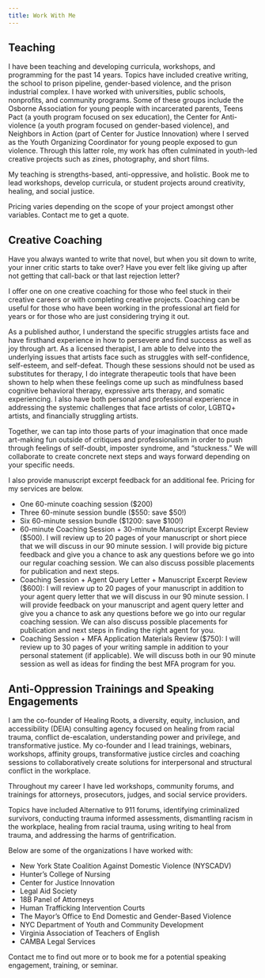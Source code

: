 ```yaml
---
title: Work With Me
---
```


## Teaching

I have been teaching and developing curricula, workshops, and programming for the past 14 years. Topics have included creative writing, the school to prison pipeline, gender-based violence, and the prison industrial complex. I have worked with universities, public schools, nonprofits, and community programs. Some of these groups include the Osborne Association for young people with incarcerated parents, Teens Pact (a youth program focused on sex education), the Center for Anti-violence (a youth program focused on gender-based violence), and Neighbors in Action (part of Center for Justice Innovation) where I served as the Youth Organizing Coordinator for young people exposed to gun violence. Through this latter role, my work has often culminated in youth-led creative projects such as zines, photography, and short films.

My teaching is strengths-based, anti-oppressive, and holistic. Book me to lead workshops, develop curricula, or student projects around creativity, healing, and social justice.

Pricing varies depending on the scope of your project amongst other variables. Contact me to get a quote.

## Creative Coaching

Have you always wanted to write that novel, but when you sit down to write, your inner critic starts to take over? Have you ever felt like giving up after not getting that call-back or that last rejection letter?

I offer one on one creative coaching for those who feel stuck in their creative careers or with completing creative projects. Coaching can be useful for those who have been working in the professional art field for years or for those who are just considering trying it out.

As a published author, I understand the specific struggles artists face and have firsthand experience in how to persevere and find success as well as joy through art. As a licensed therapist, I am able to delve into the underlying issues that artists face such as struggles with self-confidence, self-esteem, and self-defeat. Though these sessions should not be used as substitutes for therapy, I do integrate therapeutic tools that have been shown to help when these feelings come up such as mindfulness based cognitive behavioral therapy, expressive arts therapy, and somatic experiencing. I also have both personal and professional experience in addressing the systemic challenges that face artists of color, LGBTQ+ artists, and financially struggling artists.

Together, we can tap into those parts of your imagination that once made art-making fun outside of critiques and professionalism in order to push through feelings of self-doubt, imposter syndrome, and “stuckness.” We will collaborate to create concrete next steps and ways forward depending on your specific needs.

I also provide manuscript excerpt feedback for an additional fee. Pricing for my services are below.

* One 60-minute coaching session ($200)
* Three 60-minute session bundle ($550: save $50!)
* Six 60-minute session bundle ($1200: save $100!)
* 60-minute Coaching Session + 30-minute Manuscript Excerpt Review ($500). I will review up to 20 pages of your manuscript or short piece that we will discuss in our 90 minute session. I will provide big picture feedback and give you a chance to ask any questions before we go into our regular coaching session. We can also discuss possible placements for publication and next steps.
* Coaching Session + Agent Query Letter + Manuscript Excerpt Review ($600): I will review up to 20 pages of your manuscript in addition to your agent query letter that we will discuss in our 90 minute session. I will provide feedback on your manuscript and agent query letter and give you a chance to ask any questions before we go into our regular coaching session. We can also discuss possible placements for publication and next steps in finding the right agent for you.
* Coaching Session + MFA Application Materials Review ($750): I will review up to 30 pages of your writing sample in addition to your personal statement (if applicable). We will discuss both in our 90 minute session as well as ideas for finding the best MFA program for you.

## Anti-Oppression Trainings and Speaking Engagements

I am the co-founder of Healing Roots, a diversity, equity, inclusion, and accessibility (DEIA) consulting agency focused on healing from racial trauma, conflict de-escalation, understanding power and privilege, and transformative justice. My co-founder and I lead trainings, webinars, workshops, affinity groups, transformative justice circles and coaching sessions to collaboratively create solutions for interpersonal and structural conflict in the workplace.

Throughout my career I have led workshops, community forums, and trainings for attorneys, prosecutors, judges, and social service providers.

Topics have included Alternative to 911 forums, identifying criminalized survivors, conducting trauma informed assessments, dismantling racism in the workplace, healing from racial trauma, using writing to heal from trauma, and addressing the harms of gentrification.

Below are some of the organizations I have worked with:

* New York State Coalition Against Domestic Violence (NYSCADV)
* Hunter’s College of Nursing
* Center for Justice Innovation
* Legal Aid Society
* 18B Panel of Attorneys
* Human Trafficking Intervention Courts
* The Mayor’s Office to End Domestic and Gender-Based Violence
* NYC Department of Youth and Community Development
* Virginia Association of Teachers of English
* CAMBA Legal Services

Contact me to find out more or to book me for a potential speaking engagement, training, or seminar.

